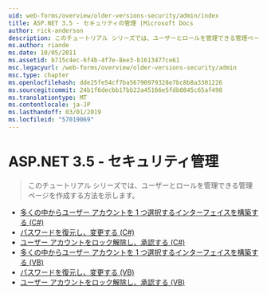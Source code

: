```yaml
---
uid: web-forms/overview/older-versions-security/admin/index
title: ASP.NET 3.5 - セキュリティの管理 |Microsoft Docs
author: rick-anderson
description: このチュートリアル シリーズでは、ユーザーとロールを管理できる管理ページを作成する方法を示します。
ms.author: riande
ms.date: 10/05/2011
ms.assetid: b715c4ec-6f4b-4f7e-8ee3-b1613477ce61
msc.legacyurl: /web-forms/overview/older-versions-security/admin
msc.type: chapter
ms.openlocfilehash: dde25fe54cf7ba56790979328e7bc8b8a3301226
ms.sourcegitcommit: 24b1f6decbb17bb22a45166e5fdb0845c65af498
ms.translationtype: MT
ms.contentlocale: ja-JP
ms.lasthandoff: 03/01/2019
ms.locfileid: "57019069"
---
```

<a name="aspnet-35---security-administration"></a>ASP.NET 3.5 - セキュリティ管理
====================
> このチュートリアル シリーズでは、ユーザーとロールを管理できる管理ページを作成する方法を示します。


- [多くの中からユーザー アカウントを 1 つ選択するインターフェイスを構築する (C#)](building-an-interface-to-select-one-user-account-from-many-cs.md)
- [パスワードを復元し、変更する (C#)](recovering-and-changing-passwords-cs.md)
- [ユーザー アカウントをロック解除し、承認する (C#)](unlocking-and-approving-user-accounts-cs.md)
- [多くの中からユーザー アカウントを 1 つ選択するインターフェイスを構築する (VB)](building-an-interface-to-select-one-user-account-from-many-vb.md)
- [パスワードを復元し、変更する (VB)](recovering-and-changing-passwords-vb.md)
- [ユーザー アカウントをロック解除し、承認する (VB)](unlocking-and-approving-user-accounts-vb.md)

